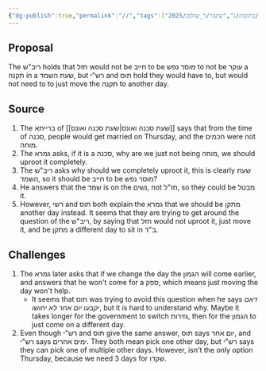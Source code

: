 ```yaml
---
{"dg-publish":true,"permalink":"//","tags":["בבלי/נשים/כתובות/ג","שיעור/ר_שולמן/2025/fall"]}
---
```


## Proposal

The ריב"ש holds that חזל would not be חייב to be מוסר נפש to not be עוקר  a תקנה in a שעת השמד, but רש"י and תוס hold they would have to, but would not need to to just move the תקנה to another day.

## Source

1. The ברייתא of [[שעת סכנה ואונס\|שעת סכנה ואונס]] says that from the time of סכנה, people would get married on Thursday, and the חכמים were not מוחה. 
2. The גמרא asks, if it is a סכנה, why are we just not being מוחה, we should uproot it completely.
3. The ריב"ש asks why should we completely uproot it, this is clearly שעת השמד, so it should be חייב to be מוסר נפש?
4. He answers that the שמד is on the נשים, not חז"ל, so they could be מבטל it.
5. However, רשי and תוס both explain the גמרא that we should be מתקן another day instead. It seems that they are trying to get around the question of the ריב"ש, by saying that חזל would not uproot it, just move it, and be מתקן a different day to sit in ב"ד.

## Challenges

1. The גמרא later asks that if we change the day the הגמון will come earlier, and answers that he won't come for a ספק, which means just moving the day won't help.
	+ It seems that תוס was trying to avoid this question when he says _דאם יקבעו יום אחר לא יחושו_, but it is hard to understand why. Maybe it takes longer for the government to switch גזירות, then for the הגמון to just come on a different day.
2. Even though רש"י and תוס give the same answer, תוס says יום אחר, and רש"י says ימים אחרים. They both mean pick one other day, but רש"י says they can pick one of multiple other days. However, isn't the only option Thursday, because we need 3 days for שקדו.